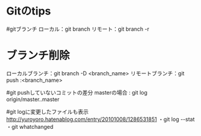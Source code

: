 Gitのtips
========================================

#gitブランチ
ローカル：git branch
リモート：git branch -r

# ブランチ削除
ローカルブランチ：git branch -D <branch_name>
リモートブランチ：git push <remote> :<branch_name>

#git pushしていないコミットの差分
masterの場合 : git log origin/master..master

#git logに変更したファイルも表示
http://yuroyoro.hatenablog.com/entry/20101008/1286531851
・git log --stat
・git whatchanged




